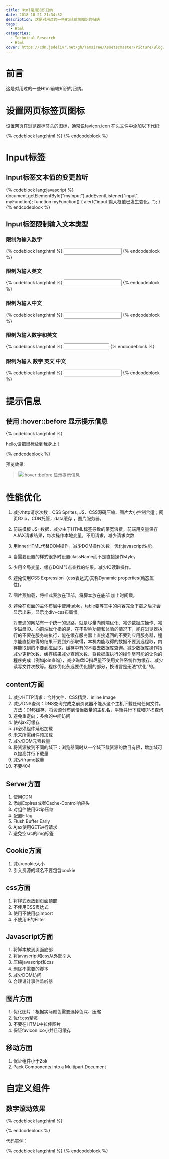 ```yaml
---
title: Html常用知识归纳
date: 2018-10-21 21:34:52
description: 这是对用过的一些Html前端知识的归纳
tags:
  - Html
categories:
  - Technical Research
  - Html
cover: https://cdn.jsdelivr.net/gh/Tamsiree/Assets@master/Picture/Blog/Cover/wallhaven-5wd977.jpg
---
```

# 前言
这是对用过的一些Html前端知识的归纳。

# 设置网页标签页图标
设置网页在浏览器标签头的图标，通常说favicon.icon
在头文件中添加以下代码:

{% codeblock lang:html %}
    <link rel="icon" href="Images/wangyi.ico" type="image/x-icon" />
    <link rel="shortcut icon" href="Images/wangyi.ico" type="image/x-icon" />
{% endcodeblock %}

# Input标签
## Input标签文本值的变更监听

{% codeblock lang:javascript %}
document.getElementById("myInput").addEventListener("input", myFunction);
function myFunction() {
  alert("input 输入框值已发生变化。");
}
{% endcodeblock %}  

## Input标签限制输入文本类型

### 限制为输入数字
{% codeblock lang:html %}
<input type="text" onkeyup="this.value=this.value.replace(/\D/g,'')">
{% endcodeblock %}  

### 限制为输入英文
{% codeblock lang:html %}
<input type="text" onkeyup="this.value=this.value.replace(/[^a-zA-Z]/g,'')">
{% endcodeblock %}  

### 限制为输入中文
{% codeblock lang:html %}
<input type="text" onkeyup="this.value=this.value.replace(/[^\u4e00-\u9fa5]/g,'')">
{% endcodeblock %}  

### 限制为输入数字和英文
{% codeblock lang:html %}
<input class=input maxLength=12 size=15 name=username id="username" onKeyUp="value=value.replace(/[\W]/g,'')">
{% endcodeblock %}  

### 限制为输入 数字 英文 中文
{% codeblock lang:html %}
<input onkeyup="value=value.replace(/[^\w\u4E00-\u9FA5]/g, '')">
{% endcodeblock %}  

# 提示信息
## 使用 :hover::before 显示提示信息
{% codeblock lang:html %}
<style>
    span[data-title]{
        position: relative;
    }
    span[data-title]:hover::before{
        position: absolute;
        content: attr(data-title);
        top: -200%;
        left: 50%;
        transform: translateX(-50%);
        height: 32px;
        line-height: 32px;
        white-space: nowrap;
        background: #26a2ff;
        color: #fff;
        padding: 0 8px;
        border-radius: 4px;
    }
    span[data-title]:hover::after{
        position: absolute;
        content: '';
        top: calc(-200% + 32px);
        left: 50%;
        transform: translateX(-50%);
        border-top: 10px solid #26a2ff;
        border-left: 10px solid transparent;
        border-right: 10px solid transparent;
    }
</style>
<p>hello,<span data-title="我是提示信息！">请把鼠标放到我身上！</span></p>
{% endcodeblock %}  

预览效果:  

> ![:hover::before 显示提示信息](https://lvfan.xyz/html_css_youhua/htmlyouhua4.png)

# 性能优化
1. 减少http请求次数：CSS Sprites, JS、CSS源码压缩、图片大小控制合适；网页Gzip，CDN托管，data缓存 ，图片服务器。

2. 前端模板 JS+数据，减少由于HTML标签导致的带宽浪费，前端用变量保存AJAX请求结果，每次操作本地变量，不用请求，减少请求次数

3. 用innerHTML代替DOM操作，减少DOM操作次数，优化javascript性能。

4. 当需要设置的样式很多时设置className而不是直接操作style。

5. 少用全局变量、缓存DOM节点查找的结果。减少IO读取操作。

6. 避免使用CSS Expression（css表达式)又称Dynamic properties(动态属性)。

7. 图片预加载，将样式表放在顶部，将脚本放在底部 加上时间戳。

8. 避免在页面的主体布局中使用table，table要等其中的内容完全下载之后才会显示出来，显示比div+css布局慢。

    对普通的网站有一个统一的思路，就是尽量向前端优化、减少数据库操作、减少磁盘IO。向前端优化指的是，在不影响功能和体验的情况下，能在浏览器执行的不要在服务端执行，能在缓存服务器上直接返回的不要到应用服务器，程序能直接取得的结果不要到外部取得，本机内能取得的数据不要到远程取，内存能取到的不要到磁盘取，缓存中有的不要去数据库查询。减少数据库操作指减少更新次数、缓存结果减少查询次数、将数据库执行的操作尽可能的让你的程序完成（例如join查询），减少磁盘IO指尽量不使用文件系统作为缓存、减少读写文件次数等。程序优化永远要优化慢的部分，换语言是无法“优化”的。

## content方面

1. 减少HTTP请求：合并文件、CSS精灵、inline Image
2. 减少DNS查询：DNS查询完成之前浏览器不能从这个主机下载任何任何文件。方法：DNS缓存、将资源分布到恰当数量的主机名，平衡并行下载和DNS查询
3. 避免重定向：多余的中间访问
4. 使Ajax可缓存
5. 非必须组件延迟加载
6. 未来所需组件预加载
7. 减少DOM元素数量
8. 将资源放到不同的域下：浏览器同时从一个域下载资源的数目有限，增加域可以提高并行下载量
9. 减少iframe数量
10. 不要404

## Server方面

1. 使用CDN
2. 添加Expires或者Cache-Control响应头
3. 对组件使用Gzip压缩
4. 配置ETag
5. Flush Buffer Early
6. Ajax使用GET进行请求
7. 避免空src的img标签

## Cookie方面

1. 减小cookie大小
2. 引入资源的域名不要包含cookie

## css方面

1. 将样式表放到页面顶部
2. 不使用CSS表达式
3. 使用不使用@import
4. 不使用IE的Filter

## Javascript方面

1. 将脚本放到页面底部
2. 将javascript和css从外部引入
3. 压缩javascript和css
4. 删除不需要的脚本
5. 减少DOM访问
6. 合理设计事件监听器

## 图片方面

1. 优化图片：根据实际颜色需要选择色深、压缩
2. 优化css精灵
3. 不要在HTML中拉伸图片
4. 保证favicon.ico小并且可缓存

## 移动方面

1. 保证组件小于25k
2. Pack Components into a Multipart Document

# 自定义组件
## 数字滚动效果

{% codeblock lang:html %}
<template>
    <ul class="number-roll" :style="{height: height + 'px'}" v-html="strHtml"></ul>
</template>

<script>
    export default {
        props: {
            number: '',
            height: {
                type: String,
                default: '45'
            },
            time: {
                type: Number,
                default: 2000
            }
        },
        data() {
            return {
                hash: '',
                arr: [],
                strHtml: ''
            }
        },
        watch: {
            number: function (newValue, oldValue) {
                this.startDom();
            }
        },
        methods: {
            toHash() {
                let arr = ['a', 'b', 'c', 'd', 'e', 'f', 'g', 'h', 'i', 'j', 'k', 'l', 'm', 'n', 'o', 'p', 'q', 'r', 's', 't', 'u', 'v', 'w', 'x', 'y', 'z'];
                let str = '';
                for (let i = 0; i < 20; i++) {
                    str += arr[parseInt(Math.random() * arr.length)]
                }
                this.hash = str;
            },
            toNumber() {
                let arr = [];
                for (let i = 0; i < this.number.length; i++) {
                    arr.push(this.number.charAt(i))
                }
                this.arr = arr;
            },
            dom() {
                let str = '';
                for (let i = 0; i < this.arr.length; i++) {
                    if (parseInt(this.arr[i]) >= 0) {
                        str += `<li class="${this.hash}" style="display: flex;flex-direction: column;" data-value="${this.arr[i]}">
                                    <span style="flex: 0 0 ${this.height}px">0</span>
                                    <span style="flex: 0 0 ${this.height}px">1</span>
                                    <span style="flex: 0 0 ${this.height}px">2</span>
                                    <span style="flex: 0 0 ${this.height}px">3</span>
                                    <span style="flex: 0 0 ${this.height}px">4</span>
                                    <span style="flex: 0 0 ${this.height}px">5</span>
                                    <span style="flex: 0 0 ${this.height}px">6</span>
                                    <span style="flex: 0 0 ${this.height}px">7</span>
                                    <span style="flex: 0 0 ${this.height}px">8</span>
                                    <span style="flex: 0 0 ${this.height}px">9</span>
                                </li>`
                    } else {
                        str += `<span>${this.arr[i]}</span>`;
                    }
                }
                this.strHtml = str;
            },
            startDom() {
                this.toHash();
                this.toNumber();
                this.dom();
            },
            animate() {
                let doms = document.getElementsByClassName(this.hash);
                for (let i = 0; i < doms.length; i++) {
                    let value = Number(doms[i].dataset.value);
                    let scrollTop = Number(this.height) * value;
                    // this.scroll(doms[i], scrollTop);
                    this.flash(doms[i], scrollTop);
                }
            },
            // 数字滚动特效
            scroll(dom, scrollTop) {
                let top = 0;
                let topAdd = scrollTop / this.time * 20;
                let interval = setInterval(() => {
                    if (top < scrollTop) {
                        top = top + topAdd;
                        dom.style.marginTop = '-' + top + 'px';
                    } else {
                        dom.style.marginTop = '-' + scrollTop + 'px';
                        clearInterval(interval);
                    }
                }, 20);
            },
            // 数字跳动特效
            flash(dom, scrollTop) {
                let top = 0;
                let timeSplit = this.time * Number(this.height) / scrollTop;
                let interval = setInterval(() => {
                    if (top < scrollTop) {
                        top = top + Number(this.height);
                        dom.style.marginTop = '-' + top + 'px';
                    } else {
                        dom.style.marginTop = '-' + scrollTop + 'px';
                        clearInterval(interval);
                    }
                }, 300);
            }
        },
        mounted() {
            this.startDom();
        },
        updated() {
            this.animate();
        }
    }
</script>

<style lang="scss" scoped>
    .number-roll {
        display: flex;
        flex-direction: row;
        overflow: hidden;
    }
</style>
{% endcodeblock %}  

代码实例：  

{% codeblock lang:html %}
<numberRoll :number="9866.66"></numberRoll>
{% endcodeblock %}  